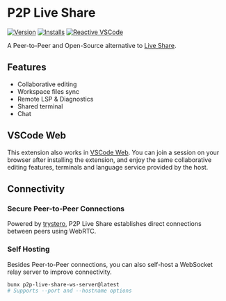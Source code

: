 # P2P Live Share

[![Version](https://img.shields.io/visual-studio-marketplace/v/kermanx.p2p-live-share)](https://marketplace.visualstudio.com/items?itemName=kermanx.p2p-live-share) [![Installs](https://img.shields.io/visual-studio-marketplace/i/kermanx.p2p-live-share)](https://marketplace.visualstudio.com/items?itemName=kermanx.p2p-live-share) [![Reactive VSCode](https://img.shields.io/badge/made_with-reactive--vscode-%23007ACC?style=flat&labelColor=%23229863)](https://kermanx.com/reactive-vscode/)

A Peer-to-Peer and Open-Source alternative to [Live Share](https://visualstudio.microsoft.com/services/live-share/).

## Features

- Collaborative editing
- Workspace files sync
- Remote LSP & Diagnostics
- Shared terminal
- Chat

## VSCode Web

This extension also works in [VSCode Web](https://vscode.dev/). You can join a session on your browser after installing the extension, and enjoy the same collaborative editing features, terminals and language service provided by the host.

## Connectivity

### Secure Peer-to-Peer Connections

Powered by [trystero](https://github.com/dmotz/trystero), P2P Live Share establishes direct connections between peers using WebRTC.

### Self Hosting

Besides Peer-to-Peer connections, you can also self-host a WebSocket relay server to improve connectivity.

```bash
bunx p2p-live-share-ws-server@latest
# Supports --port and --hostname options
```
